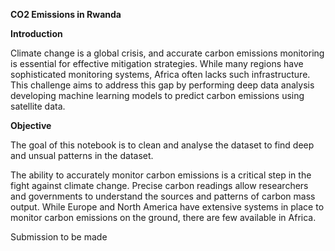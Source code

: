 <b> CO2 Emissions in Rwanda </b>

<b> Introduction </b>

Climate change is a global crisis, and accurate carbon emissions monitoring is essential for effective mitigation strategies. While many regions have sophisticated monitoring systems, Africa often lacks such infrastructure. This challenge aims to address this gap by performing deep data analysis developing machine learning models to predict carbon emissions using satellite data.

<b> Objective </b>


The goal of this notebook is to clean and analyse the dataset to find deep and unsual patterns in the dataset.

The ability to accurately monitor carbon emissions is a critical step in the fight against climate change. Precise carbon readings allow researchers and governments to understand the sources and patterns of carbon mass output. While Europe and North America have extensive systems in place to monitor carbon emissions on the ground, there are few available in Africa.

Submission to be made
